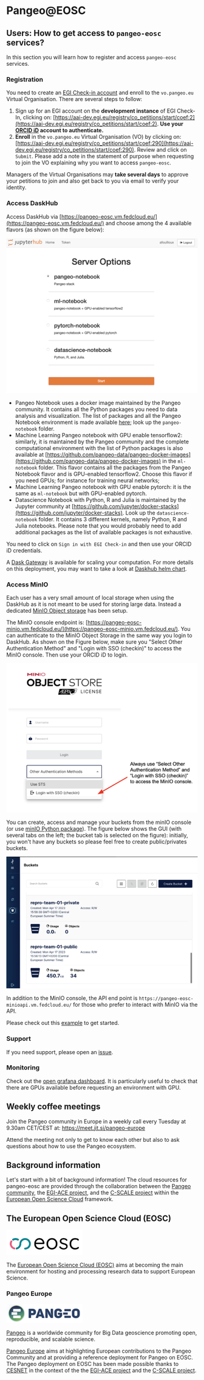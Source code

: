 # Pangeo@EOSC

## Users: How to get access to `pangeo-eosc` services?

In this section you will learn how to register and access `pangeo-eosc` services.

### Registration

You need to create an [EGI Check-in account](https://www.egi.eu/service/check-in/) and enroll to the `vo.pangeo.eu` Virtual Organisation. There are several steps to follow:

1. Sign up for an EGI account on the **development instance** of EGI Check-In, clicking on: [https://aai-dev.egi.eu/registry/co_petitions/start/coef:2](https://aai-dev.egi.eu/registry/co_petitions/start/coef:2). **Use your [ORCID iD](https://orcid.org/) account to authenticate.**
2. **Enroll** in the `vo.pangeo.eu` Virtual Organisation (VO) by clicking on: [https://aai-dev.egi.eu/registry/co_petitions/start/coef:290](https://aai-dev.egi.eu/registry/co_petitions/start/coef:290). Review and click on `Submit`. Please add a note in the statement of purpose when requesting to join the VO explaining why you want to access `pangeo-eosc`.

Managers of the Virtual Organisations may **take several days** to approve your petitions to join and also get back to you via email to verify your identity.

### Access DaskHub

Access DaskHub via [https://pangeo-eosc.vm.fedcloud.eu/](https://pangeo-eosc.vm.fedcloud.eu/) and choose among the 4 available flavors (as shown on the figure below):

![Cloud EGI JupyterHub flavors](../figures/flavors.png)

- Pangeo Notebook uses a docker image maintained by the Pangeo community. It contains all the Python packages you need to data analysis and visualization. The list of packages and all the Pangeo Notebook environment is made available [here](https://github.com/pangeo-data/pangeo-docker-images); look up the `pangeo-notebook` folder. 
- Machine Learning Pangeo notebook with GPU enable tensorflow2: similarly, it is maintained by the Pangeo community and the complete computational environment with the list of Python packages is also available at [https://github.com/pangeo-data/pangeo-docker-images](https://github.com/pangeo-data/pangeo-docker-images) in the `ml-notebook` folder. This flavor contains all the packages from the Pangeo Notebook flavor and is GPU-enabled tensorflow2. Choose this flavor if you need GPUs; for instance for training neural networks;
- Machine Learning Pangeo notebook with GPU enable pytorch: it is the same as `ml-notebook` but with GPU-enabled pytorch.
- Datascience Notebook with Python, R and Julia is maintained by the Jupyter community at [https://github.com/jupyter/docker-stacks](https://github.com/jupyter/docker-stacks). Look up the `datascience-notebook` folder. It contains 3 different kernels, namely Python, R and Julia notebooks. Please note that you would probably need to add additional packages as the list of available packages is not exhaustive.

You need to click on `Sign in with EGI Check-in` and then use your ORCID iD credentials.

A [Dask Gateway](https://gateway.dask.org/) is available for scaling your computation. For more details on this deployment, you may want to take a look at [Daskhub helm chart](https://github.com/dask/helm-chart/tree/main/daskhub).

### Access MinIO

Each user has a very small amount of local storage when using the DaskHub as it is not meant to be used for storing large data.  Instead a dedicated [MinIO Object storage](https://min.io) has been setup.

The MinIO console endpoint is: [https://pangeo-eosc-minio.vm.fedcloud.eu/](https://pangeo-eosc-minio.vm.fedcloud.eu/). You can authenticate to the MinIO Object Storage in the same way you login to DaskHub. As shown on the Figure below, make sure you "Select Other Authentication Method" and "Login with SSO (checkin)" to access the MinIO console. Then use your ORCID iD to login.

![minIO Login](../figures/minIO_login.png)

You can create, access and manage your buckets from the minIO console (or use [minIO Python package](https://min.io/docs/minio/linux/developers/python/minio-py.html)). The figure below shows the GUI (with several tabs on the left; the bucket tab is selected on the figure): initially, you won't have any buckets so please feel free to create public/privates buckets.

![minIO buckets](../figures/minIO_buckets.png)

In addition to the MinIO console, the API end point is `https://pangeo-eosc-minioapi.vm.fedcloud.eu/` for those who prefer to interact with MinIO via the API.

Please check out this [example](./how-to/object-storage-minio-test.ipynb) to get started.

### Support

If you need support, please open an [issue](https://github.com/pangeo-data/pangeo-eosc/issues).

### Monitoring

Check out the [open grafana dashboard](https://kuba-mon.cloud.e-infra.cz/d/vd9rFCL4z/c-scale?orgId=1&refresh=30s). It is particularly useful to check that there are GPUs available before requesting an environment with GPU.

## Weekly coffee meetings

Join the Pangeo community in Europe in a weekly call every Tuesday at 9.30am CET/CEST at: https://meet.jit.si/pangeo-europe

Attend the meeting not only to get to know each other but also to ask questions about how to use the Pangeo ecosystem.

## Background information

Let's start with a bit of background information! The cloud resources for pangeo-eosc are provided through the collaboration between the [Pangeo community](https://pangeo.io), the [EGI-ACE project](https://www.egi.eu/project/egi-ace/), and the [C-SCALE project](https://c-scale.eu) within the [European Open Science Cloud](https://eosc-portal.eu/about/eosc) framework.

## The European Open Science Cloud (EOSC)

![EOSC logo](../figures/EOSC_logo-small.png)

The [European Open Science Cloud (EOSC)](https://eosc-portal.eu/about/eosc) aims at becoming the main environment for hosting and processing research data to support European Science. 

### Pangeo Europe 

![Pangeo logo](../figures/pangeo_name_logo.png)

[Pangeo](https://pangeo.io/) is a worldwide community for Big Data geoscience promoting open, reproducible, and scalable science. 

[Pangeo Europe](https://pangeo.io/meeting-notes.html) aims at highlighting European contributions to the Pangeo Community and at providing a reference deployment for Pangeo on EOSC. The Pangeo deployment on EOSC has been made possible thanks to [CESNET](https://www.cesnet.cz/?lang=en) in the context of the the [EGI-ACE project](https://youtu.be/Vc9SZNa2-Os) and the [C-SCALE project](https://youtu.be/-jBkR_2_vg8).

